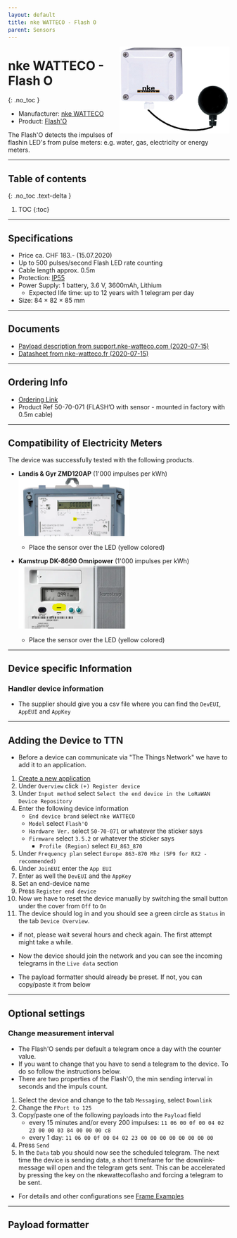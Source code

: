 ```yaml
---
layout: default
title: nke WATTECO - Flash O
parent: Sensors
---
```


<img src="https://github.com/hslu-ige-laes/lora-devices-ttn/raw/master/docs/sensors/nke-watteco-flash-o_01.png" width="250" align="right" class="inline"/>

# nke WATTECO - Flash O
{: .no_toc }

- Manufacturer: <a href="http://www.nke-watteco.com/" target="_blank">nke WATTECO</a>
- Product: <a href="http://www.nke-watteco.com/product/flasho/" target="_blank">Flash'O</a>

The Flash'O detects the impulses of flashin LED's from pulse meters: e.g. water, gas, electricity or energy meters.

---

## Table of contents
{: .no_toc .text-delta }

1. TOC
{:toc}

---

## Specifications
- Price ca. CHF 183.- (15.07.2020)
- Up to 500 pulses/second Flash LED rate counting
- Cable length approx. 0.5m
- Protection: [IP55](https://en.wikipedia.org/wiki/IP_Code)
- Power Supply: 1 battery, 3.6 V, 3600mAh, Lithium
  - Expected life time: up to 12 years with 1 telegram per day
- Size: 84 × 82 × 85 mm

---

## Documents
  - [Payload description from support.nke-watteco.com (2020-07-15)](http://support.nke-watteco.com/flasho/#HumanMachineInterface)
  - [Datasheet from nke-watteco.fr (2020-07-15)](https://github.com/hslu-ige-laes/lora-devices-ttn/raw/master/docs/sensors/nke-watteco-flash-o_02.pdf)

---

## Ordering Info
- [Ordering Link](https://smartmakers.io/en/iot-sensors-devices-overview/)
- Product Ref 50-70-071 (FLASH’O with sensor - mounted in factory with 0.5m cable)

---

## Compatibility of Electricity Meters
The device was successfully tested with the following products.

- **Landis & Gyr ZMD120AP** (1'000 impulses per kWh)<br>
  <img src="https://github.com/hslu-ige-laes/lora-devices-ttn/raw/master/docs/sensors/nke-watteco-flash-o_04.png" width="250"><br>
  - Place the sensor over the LED (yellow colored)

- **Kamstrup DK-8660 Omnipower** (1'000 impulses per kWh)<br>
  <img src="https://github.com/hslu-ige-laes/lora-devices-ttn/raw/master/docs/sensors/nke-watteco-flash-o_05.png" width="250"><br>
  - Place the sensor over the LED (yellow colored)
	
---

## Device specific Information
### Handler device information

- The supplier should give you a csv file where you can find the `DevEUI`, `AppEUI` and `AppKey`

---

## Adding the Device to TTN
- Before a device can communicate via "The Things Network" we have to add it to an application.<br>

1. [Create a new application](https://hslu-ige-laes.github.io/lora-devices-ttn/docs/getting_started#create-a-new-application)
2. Under `Overview` click `(+) Register device`
3. Under `Input method` select `Select the end device in the LoRaWAN Device Repository`
4. Enter the following device information
   - `End device brand` select `nke WATTECO`
   - `Model` select `Flash'O`
   - `Hardware Ver.` select `50-70-071` or whatever the sticker says
   - `Firmware` select `3.5.2` or whatever the sticker says
	 - `Profile (Region)` select `EU_863_870`
5. Under `Frequency plan` select `Europe 863-870 Mhz (SF9 for RX2 - recommended)`
6. Under `JoinEUI` enter the `App EUI`
7. Enter as well the `DevEUI` and the `AppKey`
8. Set an end-device name
9. Press `Register end device`
10. Now we have to reset the device manually by switching the small button under the cover from `Off` to `On`
11. The device should log in and you should see a green circle as `Status` in the tab `Device Overview`.
   - if not, please wait several hours and check again. The first attempt might take a while.

- Now the device should join the network and you can see the incoming telegrams in the `Live data` section
- The payload formatter should already be preset. If not, you can copy/paste it from below

---

## Optional settings
### Change measurement interval
- The Flash'O sends per default a telegram once a day with the counter value.<br>
- If you want to change that you have to send a telegram to the device. To do so follow the instructions below.<br>
- There are two properties of the Flash'O, the min sending interval in seconds and the impuls count.<br>

1. Select the device and change to the tab `Messaging`, select `Downlink`
2. Change the `FPort to 125`
2. Copy/paste one of the following payloads into the `Payload` field
   - every 15 minutes and/or every 200 impulses: `11 06 00 0f 00 04 02 23 00 00 03 84 00 00 00 c8`
   - every 1 day: `11 06 00 0f 00 04 02 23 00 00 00 00 00 00 00 00`
3. Press `Send`
4. In the `Data` tab you should now see the scheduled telegram. The next time the device is sending data, a short timeframe for the downlink-message will open and the telegram gets sent. This can be accelerated by pressing the key on the nkewattecoflasho and forcing a telegram to be sent.

- For details and other configurations see [Frame Examples](http://support.nke-watteco.com/flasho/#FrameExamples)

---

## Payload formatter

```javascript

```
